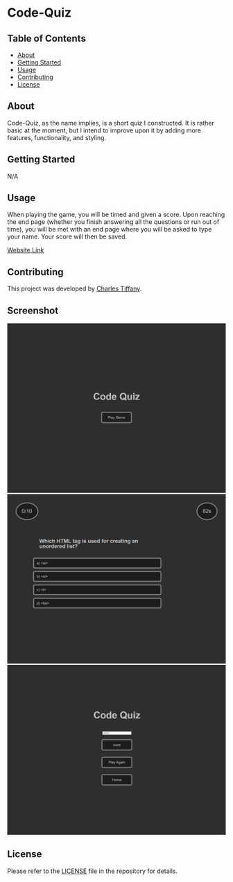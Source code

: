 # Code-Quiz

## Table of Contents

- [About](#about)
- [Getting Started](#getting-started)
- [Usage](#usage)
- [Contributing](#contributing)
- [License](#license)

## About

Code-Quiz, as the name implies, is a short quiz I constructed. It is rather basic at the moment, but I intend to improve upon it by adding more features, functionality, and styling.

## Getting Started

N/A

## Usage

When playing the game, you will be timed and given a score. Upon reaching the end page (whether you finish answering all the questions or run out of time), you will be met with an end page where you will be asked to type your name. Your score will then be saved.

[Website Link](https://charleswt.github.io/Code-Quiz4/)

## Contributing

This project was developed by [Charles Tiffany](https://github.com/charleswt/).

## Screenshot

![screenshot](./assets/images/sc-1.png)
![screenshot](./assets/images/sc-2.png)
![screenshot](./assets/images/sc-3.png)

## License

Please refer to the [LICENSE](https://github.com/charleswt/Code-Quiz4/blob/main/LICENSE) file in the repository for details.
